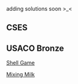 adding solutions soon >_<


## CSES

## USACO Bronze

[Shell Game](https://github.com/ameywtf/cp/blob/c8cfc95ce4f53f5f295dd77dec6a2b50713b9d66/usaco/bronze/1%20-%20Shell%20Game/ShellGame.cpp)  

[Mixing Milk](https://github.com/ameywtf/cp/blob/c8cfc95ce4f53f5f295dd77dec6a2b50713b9d66/usaco/bronze/2%20-%20Mixing%20Milk/MixingMilk.cpp)  
